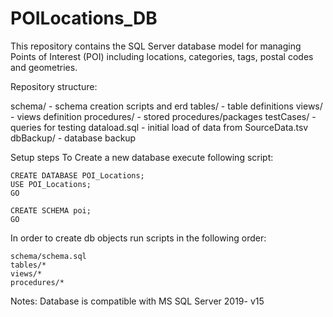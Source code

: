 # POILocations_DB
This repository contains the SQL Server database model for managing Points of Interest (POI) including 
locations, categories, tags, postal codes and geometries.

Repository structure:

schema/ - schema creation scripts and erd
tables/ - table definitions
views/ - views definition
procedures/ - stored procedures/packages
testCases/ - queries for testing
dataload.sql - initial load of data from SourceData.tsv
dbBackup/ - database backup

Setup steps
To Create a new database execute following script:
    
    CREATE DATABASE POI_Locations;
    USE POI_Locations;
    GO

    CREATE SCHEMA poi;
    GO

In order to create db objects run scripts in the following order:

    schema/schema.sql
    tables/*
    views/*
    procedures/*
Notes: 
    Database is compatible with MS SQL Server 2019- v15
